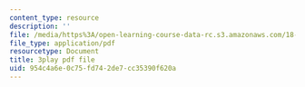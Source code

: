 ```yaml
---
content_type: resource
description: ''
file: /media/https%3A/open-learning-course-data-rc.s3.amazonaws.com/18-s997-introduction-to-matlab-programming-fall-2011/954c4a6e0c75fd742de7cc35390f620a_OisFNNzz3xQ.pdf
file_type: application/pdf
resourcetype: Document
title: 3play pdf file
uid: 954c4a6e-0c75-fd74-2de7-cc35390f620a
---
```

